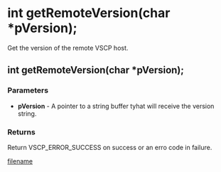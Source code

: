 # int getRemoteVersion(char *pVersion);

Get the version of the remote VSCP host.

## int getRemoteVersion(char *pVersion);

### Parameters
* **pVersion** - A pointer to a string buffer tyhat will receive the version string.

### Returns
Return VSCP_ERROR_SUCCESS on success or an erro code in failure.

[filename](./bottom_copyright.md ':include')
